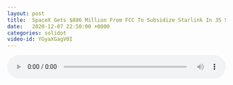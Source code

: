 ```yaml
---
layout: post
title:  SpaceX Gets $886 Million From FCC To Subsidize Starlink In 35 States
date:   2020-12-07 22:50:00 +0000
categories: solidot
video-id: YGyaXGagV0I
---
```


<audio src="/assets/300a981abd22fc03f74a081f67f4988e.mp3" style="width: 100%;" controls></audio>

